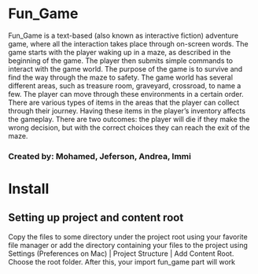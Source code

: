 # Fun_Game 

Fun_Game is a text-based (also known as interactive fiction) adventure game, where all the interaction takes place through on-screen words. The game starts with the player waking up in a maze, as described in the beginning of the game. The player then submits simple commands to interact with the game world. The purpose of the game is to survive and find the way through the maze to safety.
The game world has several different areas, such as treasure room, graveyard, crossroad, to name a few. The player can move through these environments in a certain order.
There are various types of items in the areas that the player can collect through their journey. Having these items in the player’s inventory affects the gameplay.
There are two outcomes: the player will die if they make the wrong decision, but with the correct choices they can reach the exit of the maze.


### Created by: Mohamed, Jeferson, Andrea, Immi

# Install

## Setting up project and content root
Copy the files to some directory under the project root using your favorite file manager or add the directory containing your files to the project using Settings (Preferences on Mac) | Project Structure | Add Content Root. Choose the root folder.
After this, your import fun_game part will work